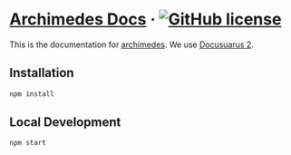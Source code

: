 # [Archimedes Docs](https://archimedesfw.io/) &middot; [![GitHub license](https://img.shields.io/badge/license-apache-blue.svg)](https://github.com/archimedes-projects/archimedes-docs/blob/main/LICENSE)

This is the documentation for [archimedes](https://archimedesfw.io/). We use [Docusuarus 2](https://v2.docusaurus.io/).

## Installation

```bash
npm install
```

## Local Development

```bash
npm start
```
